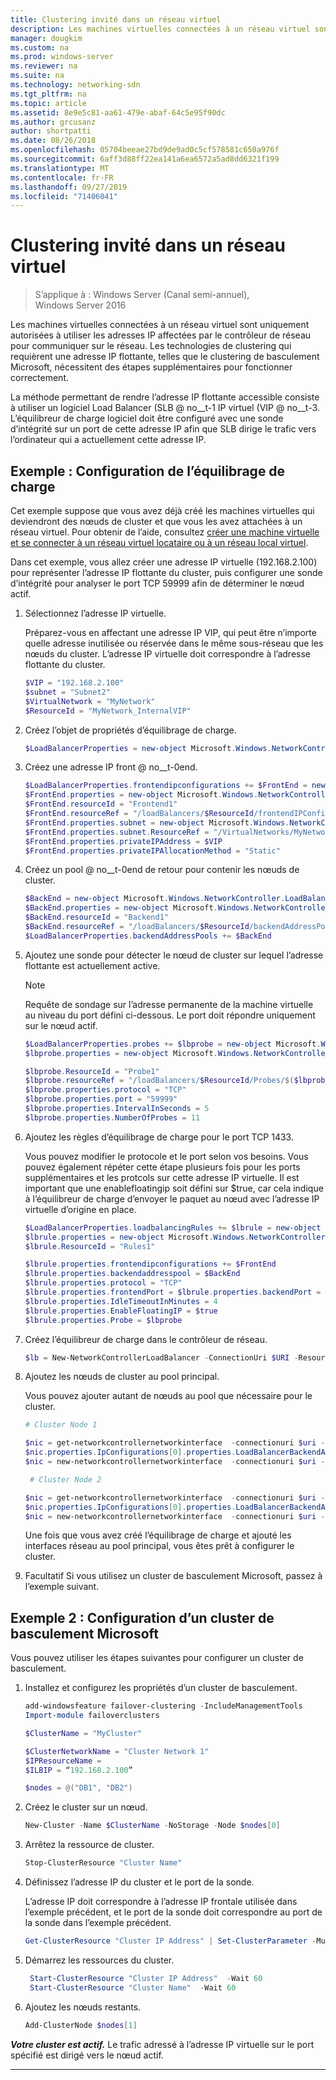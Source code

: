 ```yaml
---
title: Clustering invité dans un réseau virtuel
description: Les machines virtuelles connectées à un réseau virtuel sont uniquement autorisées à utiliser les adresses IP affectées par le contrôleur de réseau pour communiquer sur le réseau.  Les technologies de clustering qui requièrent une adresse IP flottante, telles que le clustering de basculement Microsoft, nécessitent des étapes supplémentaires pour fonctionner correctement.
manager: dougkim
ms.custom: na
ms.prod: windows-server
ms.reviewer: na
ms.suite: na
ms.technology: networking-sdn
ms.tgt_pltfrm: na
ms.topic: article
ms.assetid: 8e9e5c81-aa61-479e-abaf-64c5e95f90dc
ms.author: grcusanz
author: shortpatti
ms.date: 08/26/2018
ms.openlocfilehash: 05704beeae27bd9de9ad0c5cf578581c650a976f
ms.sourcegitcommit: 6aff3d88ff22ea141a6ea6572a5ad8dd6321f199
ms.translationtype: MT
ms.contentlocale: fr-FR
ms.lasthandoff: 09/27/2019
ms.locfileid: "71406041"
---
```

# <a name="guest-clustering-in-a-virtual-network"></a>Clustering invité dans un réseau virtuel

>S’applique à : Windows Server (Canal semi-annuel), Windows Server 2016

Les machines virtuelles connectées à un réseau virtuel sont uniquement autorisées à utiliser les adresses IP affectées par le contrôleur de réseau pour communiquer sur le réseau.  Les technologies de clustering qui requièrent une adresse IP flottante, telles que le clustering de basculement Microsoft, nécessitent des étapes supplémentaires pour fonctionner correctement.

La méthode permettant de rendre l’adresse IP flottante accessible consiste à utiliser un logiciel Load Balancer \(SLB @ no__t-1 IP virtuel \(VIP @ no__t-3.  L’équilibreur de charge logiciel doit être configuré avec une sonde d’intégrité sur un port de cette adresse IP afin que SLB dirige le trafic vers l’ordinateur qui a actuellement cette adresse IP.


## <a name="example-load-balancer-configuration"></a>Exemple : Configuration de l’équilibrage de charge

Cet exemple suppose que vous avez déjà créé les machines virtuelles qui deviendront des nœuds de cluster et que vous les avez attachées à un réseau virtuel.  Pour obtenir de l’aide, consultez [créer une machine virtuelle et se connecter à un réseau virtuel locataire ou à un réseau local virtuel](https://technet.microsoft.com/windows-server-docs/networking/sdn/manage/create-a-tenant-vm).  

Dans cet exemple, vous allez créer une adresse IP virtuelle (192.168.2.100) pour représenter l’adresse IP flottante du cluster, puis configurer une sonde d’intégrité pour analyser le port TCP 59999 afin de déterminer le nœud actif.

1. Sélectionnez l’adresse IP virtuelle.<p>Préparez-vous en affectant une adresse IP VIP, qui peut être n’importe quelle adresse inutilisée ou réservée dans le même sous-réseau que les nœuds du cluster.  L’adresse IP virtuelle doit correspondre à l’adresse flottante du cluster.

   ```PowerShell
   $VIP = "192.168.2.100"
   $subnet = "Subnet2"
   $VirtualNetwork = "MyNetwork"
   $ResourceId = "MyNetwork_InternalVIP"
   ```

2. Créez l’objet de propriétés d’équilibrage de charge.

   ```PowerShell
   $LoadBalancerProperties = new-object Microsoft.Windows.NetworkController.LoadBalancerProperties
   ```

3. Créez une adresse IP front @ no__t-0end.

   ```PowerShell
   $LoadBalancerProperties.frontendipconfigurations += $FrontEnd = new-object Microsoft.Windows.NetworkController.LoadBalancerFrontendIpConfiguration
   $FrontEnd.properties = new-object Microsoft.Windows.NetworkController.LoadBalancerFrontendIpConfigurationProperties
   $FrontEnd.resourceId = "Frontend1"
   $FrontEnd.resourceRef = "/loadBalancers/$ResourceId/frontendIPConfigurations/$($FrontEnd.resourceId)"
   $FrontEnd.properties.subnet = new-object Microsoft.Windows.NetworkController.Subnet
   $FrontEnd.properties.subnet.ResourceRef = "/VirtualNetworks/MyNetwork/Subnets/Subnet2"
   $FrontEnd.properties.privateIPAddress = $VIP
   $FrontEnd.properties.privateIPAllocationMethod = "Static"
   ```

4. Créez un pool @ no__t-0end de retour pour contenir les nœuds de cluster.

   ```PowerShell
   $BackEnd = new-object Microsoft.Windows.NetworkController.LoadBalancerBackendAddressPool
   $BackEnd.properties = new-object Microsoft.Windows.NetworkController.LoadBalancerBackendAddressPoolProperties
   $BackEnd.resourceId = "Backend1"
   $BackEnd.resourceRef = "/loadBalancers/$ResourceId/backendAddressPools/$($BackEnd.resourceId)"
   $LoadBalancerProperties.backendAddressPools += $BackEnd
   ```

5. Ajoutez une sonde pour détecter le nœud de cluster sur lequel l’adresse flottante est actuellement active. 

   >[!NOTE]
   >Requête de sondage sur l’adresse permanente de la machine virtuelle au niveau du port défini ci-dessous.  Le port doit répondre uniquement sur le nœud actif. 

   ```PowerShell
   $LoadBalancerProperties.probes += $lbprobe = new-object Microsoft.Windows.NetworkController.LoadBalancerProbe
   $lbprobe.properties = new-object Microsoft.Windows.NetworkController.LoadBalancerProbeProperties

   $lbprobe.ResourceId = "Probe1"
   $lbprobe.resourceRef = "/loadBalancers/$ResourceId/Probes/$($lbprobe.resourceId)"
   $lbprobe.properties.protocol = "TCP"
   $lbprobe.properties.port = "59999"
   $lbprobe.properties.IntervalInSeconds = 5
   $lbprobe.properties.NumberOfProbes = 11
   ```

6. Ajoutez les règles d’équilibrage de charge pour le port TCP 1433.<p>Vous pouvez modifier le protocole et le port selon vos besoins.  Vous pouvez également répéter cette étape plusieurs fois pour les ports supplémentaires et les protcols sur cette adresse IP virtuelle.  Il est important que une enablefloatingip soit défini sur $true, car cela indique à l’équilibreur de charge d’envoyer le paquet au nœud avec l’adresse IP virtuelle d’origine en place.

   ```PowerShell
   $LoadBalancerProperties.loadbalancingRules += $lbrule = new-object Microsoft.Windows.NetworkController.LoadBalancingRule
   $lbrule.properties = new-object Microsoft.Windows.NetworkController.LoadBalancingRuleProperties
   $lbrule.ResourceId = "Rules1"

   $lbrule.properties.frontendipconfigurations += $FrontEnd
   $lbrule.properties.backendaddresspool = $BackEnd 
   $lbrule.properties.protocol = "TCP"
   $lbrule.properties.frontendPort = $lbrule.properties.backendPort = 1433 
   $lbrule.properties.IdleTimeoutInMinutes = 4
   $lbrule.properties.EnableFloatingIP = $true
   $lbrule.properties.Probe = $lbprobe
   ```

7. Créez l’équilibreur de charge dans le contrôleur de réseau.

   ```PowerShell
   $lb = New-NetworkControllerLoadBalancer -ConnectionUri $URI -ResourceId $ResourceId -Properties $LoadBalancerProperties -Force
   ```

8. Ajoutez les nœuds de cluster au pool principal.<p>Vous pouvez ajouter autant de nœuds au pool que nécessaire pour le cluster.

   ```PowerShell
   # Cluster Node 1

   $nic = get-networkcontrollernetworkinterface  -connectionuri $uri -resourceid "ClusterNode1_Network-Adapter"
   $nic.properties.IpConfigurations[0].properties.LoadBalancerBackendAddressPools += $lb.properties.backendaddresspools[0]
   $nic = new-networkcontrollernetworkinterface  -connectionuri $uri -resourceid $nic.resourceid -properties $nic.properties -force

    # Cluster Node 2

   $nic = get-networkcontrollernetworkinterface  -connectionuri $uri -resourceid "ClusterNode2_Network-Adapter"
   $nic.properties.IpConfigurations[0].properties.LoadBalancerBackendAddressPools += $lb.properties.backendaddresspools[0]
   $nic = new-networkcontrollernetworkinterface  -connectionuri $uri -resourceid $nic.resourceid -properties $nic.properties -force
   ```

   Une fois que vous avez créé l’équilibrage de charge et ajouté les interfaces réseau au pool principal, vous êtes prêt à configurer le cluster.  

9. Facultatif Si vous utilisez un cluster de basculement Microsoft, passez à l’exemple suivant. 

## <a name="example-2-configuring-a-microsoft-failover-cluster"></a>Exemple 2 : Configuration d’un cluster de basculement Microsoft

Vous pouvez utiliser les étapes suivantes pour configurer un cluster de basculement.

1. Installez et configurez les propriétés d’un cluster de basculement.

   ```PowerShell
   add-windowsfeature failover-clustering -IncludeManagementTools
   Import-module failoverclusters

   $ClusterName = "MyCluster"
   
   $ClusterNetworkName = "Cluster Network 1"
   $IPResourceName =  
   $ILBIP = “192.168.2.100” 

   $nodes = @("DB1", "DB2")
   ```

2. Créez le cluster sur un nœud.

   ```PowerShell
   New-Cluster -Name $ClusterName -NoStorage -Node $nodes[0]
   ```

3. Arrêtez la ressource de cluster.

   ```PowerShell
   Stop-ClusterResource "Cluster Name" 
   ```

4. Définissez l’adresse IP du cluster et le port de la sonde.<p>L’adresse IP doit correspondre à l’adresse IP frontale utilisée dans l’exemple précédent, et le port de la sonde doit correspondre au port de la sonde dans l’exemple précédent.

   ```PowerShell
   Get-ClusterResource "Cluster IP Address" | Set-ClusterParameter -Multiple @{"Address"="$ILBIP";"ProbePort"="59999";"SubnetMask"="255.255.255.255";"Network"="$ClusterNetworkName";"EnableDhcp"=0}
   ```

5. Démarrez les ressources du cluster.

   ```PowerShell
    Start-ClusterResource "Cluster IP Address"  -Wait 60 
    Start-ClusterResource "Cluster Name"  -Wait 60 
   ```

6. Ajoutez les nœuds restants.

   ```PowerShell
   Add-ClusterNode $nodes[1]
   ```

_**Votre cluster est actif.**_ Le trafic adressé à l’adresse IP virtuelle sur le port spécifié est dirigé vers le nœud actif.

---